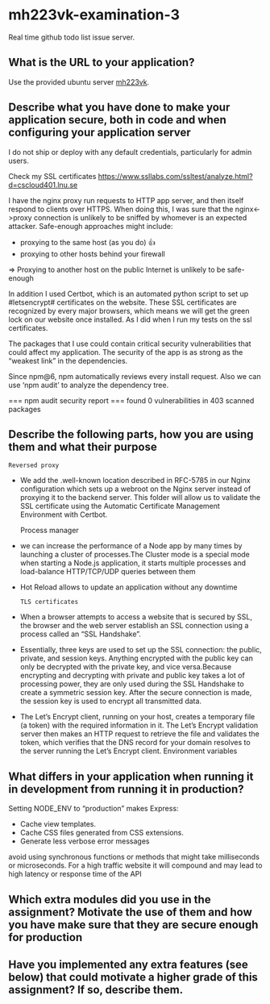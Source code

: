 # mh223vk-examination-3
Real time github todo list issue server.

## What is the URL to your application?
Use the provided ubuntu server [mh223vk](https://cscloud401.lnu.se/).
## Describe what you have done to make your application secure, both in code and when configuring your application server
I do not ship or deploy with any default credentials, particularly for admin users.

Check my SSL certificates
https://www.ssllabs.com/ssltest/analyze.html?d=cscloud401.lnu.se

I have the nginx proxy run requests to HTTP app server, and then itself respond to clients over HTTPS. When doing this, I was sure that the nginx<->proxy connection is unlikely to be sniffed by whomever is an expected attacker. Safe-enough approaches might include: 
 - proxying to the same host (as you do) :+1:
 - proxying to other hosts behind your firewall

 => Proxying to another host on the public Internet is unlikely to be safe-enough

In addition I used Certbot, which is an automated python script to set up #letsencrypt# certificates on the website. These SSL certificates are recognized by every major browsers, which means we will get the green lock on our website once installed. As I did when I run my tests on the ssl certificates. 

The packages that I use could contain critical security vulnerabilities that could affect my application. The security of the app is as strong as the “weakest link” in the dependencies.

Since npm@6, npm automatically reviews every install request. Also we can use ‘npm audit’ to analyze the dependency tree.
   
   === npm audit security report ===
       found 0 vulnerabilities
       in 403 scanned packages

## Describe the following parts, how you are using them and what their purpose
    Reversed proxy 
- We add the .well-known location described in RFC-5785 in our Nginx configuration  which sets up a webroot on the Nginx server instead of proxying it to the backend server. This folder will allow us to validate the SSL certificate 
using the Automatic Certificate Management Environment with Certbot.

    Process manager
- we can increase the performance of a Node app by many times by launching a cluster of processes.The Cluster mode is a special mode when starting a Node.js application, it starts multiple processes and load-balance HTTP/TCP/UDP queries between them
- Hot Reload allows to update an application without any downtime
    
      TLS certificates
- When a browser attempts to access a website that is secured by SSL, the browser and the web server establish an SSL connection using a process called an “SSL Handshake”.
- Essentially, three keys are used to set up the SSL connection: the public, private, and session keys. Anything encrypted with the public key can only be decrypted with the private key, and vice versa.Because encrypting and decrypting with private and public key takes a lot of processing power, they are only used during the SSL Handshake to create a symmetric session key. After the secure connection is made, the session key is used to encrypt all transmitted data.
- The Let’s Encrypt client, running on your host, creates a temporary file (a token) with the required information in it. The Let’s Encrypt validation server then makes an HTTP request to retrieve the file and validates the token, which verifies that the DNS record for your domain resolves to the server running the Let’s Encrypt client.
      Environment variables
## What differs in your application when running it in development from running it in production?
Setting NODE_ENV to “production” makes Express:
- Cache view templates.
- Cache CSS files generated from CSS extensions.
- Generate less verbose error messages

avoid using synchronous functions or methods that might take milliseconds or microseconds. For a high traffic website it will compound and may lead to high latency or response time of the API 

## Which extra modules did you use in the assignment? Motivate the use of them and how you have make sure that they are secure enough for production

## Have you implemented any extra features (see below) that could motivate a higher grade of this assignment? If so, describe them.

